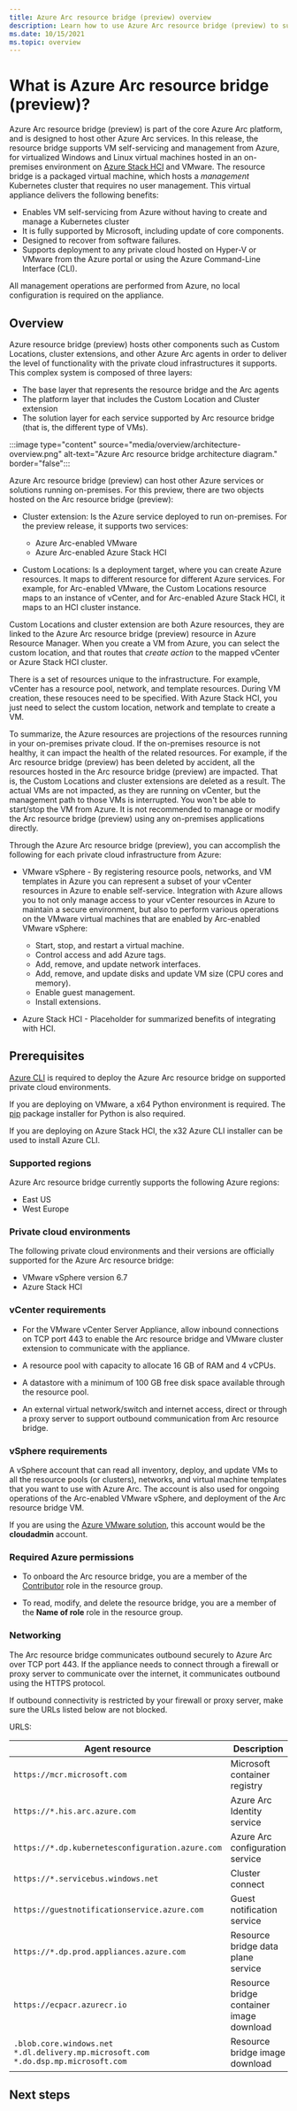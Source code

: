 ```yaml
---
title: Azure Arc resource bridge (preview) overview
description: Learn how to use Azure Arc resource bridge (preview) to support VM self-servicing on Azure Stack HCI, VMware, and System Center Virtual Machine Manager.
ms.date: 10/15/2021
ms.topic: overview
---
```


# What is Azure Arc resource bridge (preview)?

Azure Arc resource bridge (preview) is part of the core Azure Arc platform, and is designed to host other Azure Arc services. In this release, the resource bridge supports VM self-servicing and management from Azure, for virtualized Windows and Linux virtual machines hosted in an on-premises environment on [Azure Stack HCI](/azure-stack/hci/overview) and VMware. The resource bridge is a packaged virtual machine, which hosts a *management* Kubernetes cluster that requires no user management. This virtual appliance delivers the following benefits:

* Enables VM self-servicing from Azure without having to create and manage a Kubernetes cluster
* It is fully supported by Microsoft, including update of core components.
* Designed to recover from software failures.
* Supports deployment to any private cloud hosted on Hyper-V or VMware from the Azure portal or using the Azure Command-Line Interface (CLI).

All management operations are performed from Azure, no local configuration is required on the appliance.

## Overview

Azure resource bridge (preview) hosts other components such as Custom Locations, cluster extensions, and other Azure Arc agents in order to deliver the level of functionality with the private cloud infrastructures it supports. This complex system is composed of three layers:

* The base layer that represents the resource bridge and the Arc agents
* The platform layer that includes the Custom Location and Cluster extension
* The solution layer for each service supported by Arc resource bridge (that is, the different type of VMs).

:::image type="content" source="media/overview/architecture-overview.png" alt-text="Azure Arc resource bridge architecture diagram." border="false":::

Azure Arc resource bridge (preview) can host other Azure services or solutions running on-premises. For this preview, there are two objects hosted on the Arc resource bridge (preview):

* Cluster extension: Is the Azure service deployed to run on-premises. For the preview release, it supports two services:

   - Azure Arc-enabled VMware
   - Azure Arc-enabled Azure Stack HCI

* Custom Locations: Is a deployment target, where you can create Azure resources. It maps to different resource for different Azure services. For example, for Arc-enabled VMware, the Custom Locations resource maps to an instance of vCenter, and for Arc-enabled Azure Stack HCI, it maps to an HCI cluster instance.

Custom Locations and cluster extension are both Azure resources, they are linked to the Azure Arc resource bridge (preview) resource in Azure Resource Manager. When you create a VM from Azure, you can select the custom location, and that routes that *create action* to the mapped vCenter or Azure Stack HCI cluster.

There is a set of resources unique to the infrastructure. For example, vCenter has a resource pool, network, and template resources. During VM creation, these resouces need to be specified. With Azure Stack HCI, you just need to select the custom location, network and template to create a VM.

To summarize, the Azure resources are projections of the resources running in your on-premises private cloud. If the on-premises resource is not healthy, it can impact the health of the related resources. For example, if the Arc resource bridge (preview) has been deleted by accident, all the resources hosted in the Arc resource bridge (preview) are impacted. That is, the Custom Locations and cluster extensions are deleted as a result. The actual VMs are not impacted, as they are running on vCenter, but the management path to those VMs is interrupted. You won't be able to start/stop the VM from Azure. It is not recommended to manage or modify the Arc resource bridge (preview) using any on-premises applications directly.  

Through the Azure Arc resource bridge (preview), you can accomplish the following for each private cloud infrastructure from Azure:

* VMware vSphere - By registering resource pools, networks, and VM templates in Azure you can represent a subset of your vCenter resources in Azure to enable self-service. Integration with Azure allows you to not only manage access to your vCenter resources in Azure to maintain a secure environment, but also to perform various operations on the VMware virtual machines that are enabled by Arc-enabled VMware vSphere:

   - Start, stop, and restart a virtual machine.
   - Control access and add Azure tags.
   - Add, remove, and update network interfaces.
   - Add, remove, and update disks and update VM size (CPU cores and memory).
   - Enable guest management.
   - Install extensions.

* Azure Stack HCI - Placeholder for summarized benefits of integrating with HCI.

## Prerequisites

[Azure CLI](/cli/azure/install-azure-cli) is required to deploy the Azure Arc resource bridge on supported private cloud environments.

If you are deploying on VMware, a x64 Python environment is required. The [pip](https://pypi.org/project/pip/) package installer for Python is also required.

If you are deploying on Azure Stack HCI, the x32 Azure CLI installer can be used to install Azure CLI.

### Supported regions

Azure Arc resource bridge currently supports the following Azure regions:

- East US
- West Europe

### Private cloud environments

The following private cloud environments and their versions are officially supported for the Azure Arc resource bridge:

* VMware vSphere version 6.7
* Azure Stack HCI

### vCenter requirements

* For the VMware vCenter Server Appliance, allow inbound connections on TCP port 443 to enable the Arc resource bridge and VMware cluster extension to communicate with the appliance.

* A resource pool with capacity to allocate 16 GB of RAM and 4 vCPUs.

* A datastore with a minimum of 100 GB free disk space available through the resource pool.

* An external virtual network/switch and internet access, direct or through a proxy server to support outbound communication from Arc resource bridge.

### vSphere requirements

A vSphere account that can read all inventory, deploy, and update VMs to all the resource pools (or clusters), networks, and virtual machine templates that you want to use with Azure Arc. The account is also used for ongoing operations of the Arc-enabled VMware vSphere, and deployment of the Arc resource bridge VM.

If you are using the [Azure VMware solution](../../azure-vmware/introduction.md), this account would be the **cloudadmin** account.

### Required Azure permissions

* To onboard the Arc resource bridge, you are a member of the [Contributor](../../role-based-access-control/built-in-roles.md#contributor) role in the resource group.

* To read, modify, and delete the resource bridge, you are a member of the **Name of role** role in the resource group.

### Networking

The Arc resource bridge communicates outbound securely to Azure Arc over TCP port 443. If the appliance needs to connect through a firewall or proxy server to communicate over the internet, it communicates outbound using the HTTPS protocol.

If outbound connectivity is restricted by your firewall or proxy server, make sure the URLs listed below are not blocked. 

URLS:

| Agent resource | Description |
|---------|---------|
|`https://mcr.microsoft.com`|Microsoft container registry|
|`https://*.his.arc.azure.com`|Azure Arc Identity service|
|`https://*.dp.kubernetesconfiguration.azure.com`|Azure Arc configuration service|
|`https://*.servicebus.windows.net`|Cluster connect|
|`https://guestnotificationservice.azure.com` |Guest notification service|
|`https://*.dp.prod.appliances.azure.com`|Resource bridge data plane service|
|`https://ecpacr.azurecr.io` |Resource bridge container image download |
|`.blob.core.windows.net`<br> `*.dl.delivery.mp.microsoft.com`<br> `*.do.dsp.mp.microsoft.com` |Resource bridge image download |

## Next steps
